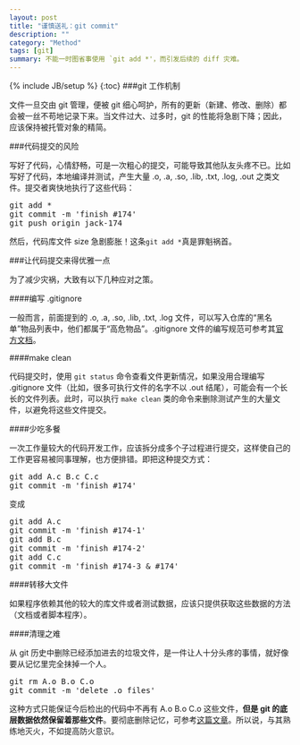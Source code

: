 ```yaml
---
layout: post
title: "谨慎送礼：git commit"
description: ""
category: "Method"
tags: [git]
summary: 不能一时图省事使用 `git add *'，而引发后续的 diff 灾难。
---
```

{% include JB/setup %}
{:toc}
###git 工作机制

文件一旦交由 git 管理，便被 git 细心呵护，所有的更新（新建、修改、删除）都会被一丝不苟地记录下来。当文件过大、过多时，git 的性能将急剧下降；因此，应该保持被托管对象的精简。


###代码提交的风险

写好了代码，心情舒畅，可是一次粗心的提交，可能导致其他队友头疼不已。比如写好了代码，本地编译并测试，产生大量 .o, .a, .so, .lib, .txt, .log, .out 之类文件。提交者爽快地执行了这些代码：

<pre>
git add *
git commit -m 'finish #174'
git push origin jack-174
</pre>

然后，代码库文件 size 急剧膨胀！这条`git add *`真是罪魁祸首。

###让代码提交来得优雅一点

为了减少灾祸，大致有以下几种应对之策。

####编写 .gitignore

一般而言，前面提到的 .o, .a, .so, .lib, .txt, .log 文件，可以写入仓库的“黑名单”物品列表中，他们都属于“高危物品”。.gitignore 文件的编写规范可参考其[官方文档](http://git-scm.com/docs/gitignore)。

####make clean

代码提交时，使用 `git status` 命令查看文件更新情况，如果没用合理编写 .gitignore 文件（比如，很多可执行文件的名字不以 .out 结尾），可能会有一个长长的文件列表。此时，可以执行 `make clean` 类的命令来删除测试产生的大量文件，以避免将这些文件提交。

####少吃多餐

一次工作量较大的代码开发工作，应该拆分成多个子过程进行提交，这样使自己的工作更容易被同事理解，也方便排错。即把这种提交方式：

<pre>
git add A.c B.c C.c
git commit -m 'finish #174'
</pre>

变成

<pre>
git add A.c
git commit -m 'finish #174-1'
git add B.c
git commit -m 'finish #174-2'
git add C.c
git commit -m 'finish #174-3 & #174'
</pre>

####转移大文件

如果程序依赖其他的较大的库文件或者测试数据，应该只提供获取这些数据的方法（文档或者脚本程序）。

####清理之难

从 git 历史中删除已经添加进去的垃圾文件，是一件让人十分头疼的事情，就好像要从记忆里完全抹掉一个人。

<pre>
git rm A.o B.o C.o
git commit -m 'delete .o files'
</pre>

这种方式只能保证今后检出的代码中不再有 A.o B.o C.o 这些文件，**但是 git 的底层数据依然保留着那些文件**。要彻底删除记忆，可参考[这篇文章](http://stackoverflow.com/questions/2100907/how-to-remove-delete-a-large-file-from-commit-history-in-git-repository)。所以说，与其熟练地灭火，不如提高防火意识。



